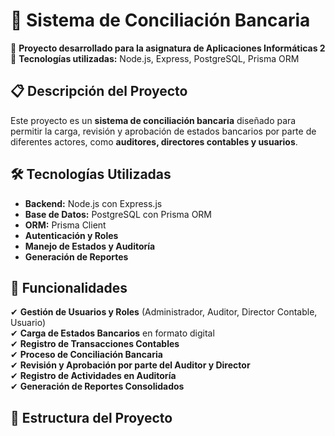 # 🏦 Sistema de Conciliación Bancaria

🚀 **Proyecto desarrollado para la asignatura de Aplicaciones Informáticas 2**  
📌 **Tecnologías utilizadas:** Node.js, Express, PostgreSQL, Prisma ORM

## 📋 Descripción del Proyecto
Este proyecto es un **sistema de conciliación bancaria** diseñado para permitir la carga, revisión y aprobación de estados bancarios por parte de diferentes actores, como **auditores, directores contables y usuarios**.

## 🛠️ Tecnologías Utilizadas
- **Backend:** Node.js con Express.js
- **Base de Datos:** PostgreSQL con Prisma ORM
- **ORM:** Prisma Client
- **Autenticación y Roles**
- **Manejo de Estados y Auditoría**
- **Generación de Reportes**

## 🎯 Funcionalidades
✔ **Gestión de Usuarios y Roles** (Administrador, Auditor, Director Contable, Usuario)  
✔ **Carga de Estados Bancarios** en formato digital  
✔ **Registro de Transacciones Contables**  
✔ **Proceso de Conciliación Bancaria**  
✔ **Revisión y Aprobación por parte del Auditor y Director**  
✔ **Registro de Actividades en Auditoría**  
✔ **Generación de Reportes Consolidados**  

## 📂 Estructura del Proyecto
